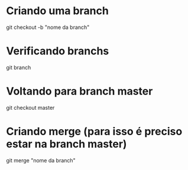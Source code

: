 # Criando uma branch

git checkout -b "nome da branch"

# Verificando branchs

git branch

# Voltando para branch master

git checkout master

# Criando merge (para isso é preciso estar na branch master)

git merge "nome da branch"